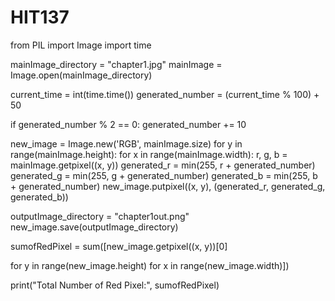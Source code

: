 # HIT137
from PIL import Image
import time

mainImage_directory = "chapter1.jpg"
mainImage = Image.open(mainImage_directory)

current_time = int(time.time())
generated_number = (current_time % 100) + 50

if generated_number % 2 == 0:
    generated_number += 10
    
new_image = Image.new('RGB', mainImage.size)
for y in range(mainImage.height):
    for x in range(mainImage.width):
        r, g, b = mainImage.getpixel((x, y))
        generated_r = min(255, r + generated_number)
        generated_g = min(255, g + generated_number)
        generated_b = min(255, b + generated_number)
        new_image.putpixel((x, y), (generated_r, generated_g, generated_b))

outputImage_directory = "chapter1out.png"
new_image.save(outputImage_directory)

sumofRedPixel = sum([new_image.getpixel((x, y))[0]

  for y in range(new_image.height)
  for x in range(new_image.width)])

print("Total Number of Red Pixel:", sumofRedPixel)
